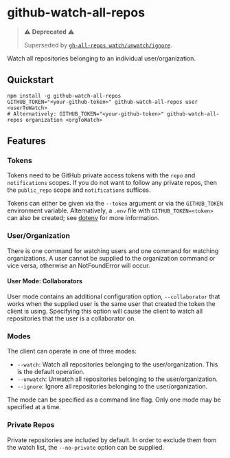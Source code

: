 # github-watch-all-repos

> ⚠️ **Deprecated** ⚠️
>
> Superseded by [`gh-all-repos watch/unwatch/ignore`](https://github.com/PythonCoderAS/gh-all-repos).

Watch all repositories belonging to an individual user/organization.

## Quickstart

```shell
npm install -g github-watch-all-repos
GITHUB_TOKEN="<your-github-token>" github-watch-all-repos user <userToWatch>
# Alternatively: GITHUB_TOKEN="<your-github-token>" github-watch-all-repos organization <orgToWatch>
```

## Features

### Tokens

Tokens need to be GitHub private access tokens with the `repo` and `notifications` scopes. If you do not want to follow
any private repos, then the `public_repo` scope and `notifications` suffices.

Tokens can either be given via the `--token` argument or via the `GITHUB_TOKEN` environment variable. Alternatively,
a `.env` file with `GITHUB_TOKEN=<token>` can also be created; see [dotenv](https://github.com/motdotla/dotenv) for more
information.

### User/Organization

There is one command for watching users and one command for watching organizations. A user cannot be supplied to the
organization command or vice versa, otherwise an NotFoundError will occur.

#### User Mode: Collaborators

User mode contains an additional configuration option, `--collaborator` that works when the supplied user is the same
user that created the token the client is using. Specifying this option will cause the client to watch all repositories
that the user is a collaborator on.

### Modes

The client can operate in one of three modes:

- `--watch`: Watch all repositories belonging to the user/organization. This is the default operation.
- `--unwatch`: Unwatch all repositories belonging to the user/organization.
- `--ignore`: Ignore all repositories belonging to the user/organization.

The mode can be specified as a command line flag. Only one mode may be specified at a time.

### Private Repos

Private repositories are included by default. In order to exclude them from the watch list, the `--no-private` option
can be supplied.
